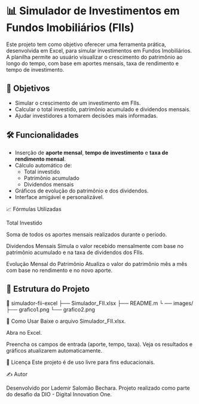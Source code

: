 # 📊 Simulador de Investimentos em Fundos Imobiliários (FIIs)

Este projeto tem como objetivo oferecer uma ferramenta prática, desenvolvida em Excel, para simular investimentos em Fundos Imobiliários. A planilha permite ao usuário visualizar o crescimento do patrimônio ao longo do tempo, com base em aportes mensais, taxa de rendimento e tempo de investimento.

## 🧠 Objetivos

- Simular o crescimento de um investimento em FIIs.
- Calcular o total investido, patrimônio acumulado e dividendos mensais.
- Ajudar investidores a tomarem decisões mais informadas.

## 🛠️ Funcionalidades

- Inserção de **aporte mensal**, **tempo de investimento** e **taxa de rendimento mensal**.
- Cálculo automático de:
  - Total investido
  - Patrimônio acumulado
  - Dividendos mensais
- Gráficos de evolução do patrimônio e dos dividendos.
- Interface amigável e personalizável.

📈 Fórmulas Utilizadas

Total Investido

Soma de todos os aportes mensais realizados durante o período.


Dividendos Mensais
Simula o valor recebido mensalmente com base no patrimônio acumulado e na taxa de dividendos dos FIIs.


 Evolução Mensal do Patrimônio
Atualiza o valor do patrimônio mês a mês com base no rendimento e no novo aporte.


## 📂 Estrutura do Projeto
📁 simulador-fii-excel 
├── Simulador_FII.xlsx 
   ├── README.m
              └ ── images/ 
  ├── grafico1.png └── grafico2.png

🚀 Como Usar
Baixe o arquivo Simulador_FII.xlsx.

Abra no Excel.

Preencha os campos de entrada (aporte, tempo, taxa).
Veja os resultados e gráficos atualizarem automaticamente.

🧾 Licença
Este projeto é de uso livre para fins educacionais.

✍️ Autor

Desenvolvido por Lademir Salomão Bechara.
Projeto realizado como parte do desafio da DIO - Digital Innovation One.
